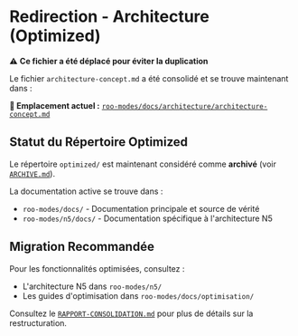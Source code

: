 # Redirection - Architecture (Optimized)

⚠️ **Ce fichier a été déplacé pour éviter la duplication**

Le fichier `architecture-concept.md` a été consolidé et se trouve maintenant dans :

**📍 Emplacement actuel :** [`roo-modes/docs/architecture/architecture-concept.md`](../docs/architecture/architecture-concept.md)

## Statut du Répertoire Optimized

Le répertoire `optimized/` est maintenant considéré comme **archivé** (voir [`ARCHIVE.md`](../ARCHIVE.md)).

La documentation active se trouve dans :
- `roo-modes/docs/` - Documentation principale et source de vérité
- `roo-modes/n5/docs/` - Documentation spécifique à l'architecture N5

## Migration Recommandée

Pour les fonctionnalités optimisées, consultez :
- L'architecture N5 dans `roo-modes/n5/`
- Les guides d'optimisation dans `roo-modes/docs/optimisation/`

Consultez le [`RAPPORT-CONSOLIDATION.md`](../RAPPORT-CONSOLIDATION.md) pour plus de détails sur la restructuration.